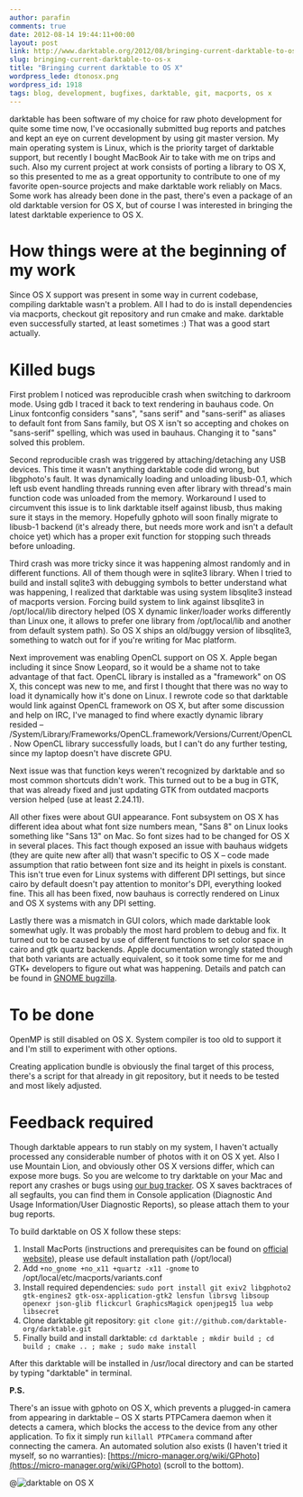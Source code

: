 ```yaml
---
author: parafin
comments: true
date: 2012-08-14 19:44:11+00:00
layout: post
link: http://www.darktable.org/2012/08/bringing-current-darktable-to-os-x/
slug: bringing-current-darktable-to-os-x
title: "Bringing current darktable to OS X"
wordpress_lede: dtonosx.png
wordpress_id: 1918
tags: blog, development, bugfixes, darktable, git, macports, os x
---
```


darktable has been software of my choice for raw photo development for quite some time now, I've occasionally submitted bug reports and patches and kept an eye on current development by using git master version. My main operating system is Linux, which is the priority target of darktable support, but recently I bought MacBook Air to take with me on trips and such. Also my current project at work consists of porting a library to OS X, so this presented to me as a great opportunity to contribute to one of my favorite open-source projects and make darktable work reliably on Macs. Some work has already been done in the past, there's even a package of an old darktable version for OS X, but of course I was interested in bringing the latest darktable experience to OS X.


# How things were at the beginning of my work


Since OS X support was present in some way in current codebase, compiling darktable wasn't a problem. All I had to do is install dependencies via macports, checkout git repository and run cmake and make. darktable even successfully started, at least sometimes :) That was a good start actually.


# Killed bugs


First problem I noticed was reproducible crash when switching to darkroom mode. Using gdb I traced it back to text rendering in bauhaus code. On Linux fontconfig considers "sans", "sans serif" and "sans-serif" as aliases to default font from Sans family, but OS X isn't so accepting and chokes on "sans-serif" spelling, which was used in bauhaus. Changing it to "sans" solved this problem.

Second reproducible crash was triggered by attaching/detaching any USB devices. This time it wasn't anything darktable code did wrong, but libgphoto's fault. It was dynamically loading and unloading libusb-0.1, which left usb event handling threads running even after library with thread's main function code was unloaded from the memory. Workaround I used to circumvent this issue is to link darktable itself against libusb, thus making sure it stays in the memory. Hopefully gphoto will soon finally migrate to libusb-1 backend (it's already there, but needs more work and isn't a default choice yet) which has a proper exit function for stopping such threads before unloading.

Third crash was more tricky since it was happening almost randomly and in different functions. All of them though were in sqlite3 library. When I tried to build and install sqlite3 with debugging symbols to better understand what was happening, I realized that darktable was using system libsqlite3 instead of macports version. Forcing build system to link against libsqlite3 in /opt/local/lib directory helped (OS X dynamic linker/loader works differently than Linux one, it allows to prefer one library from /opt/local/lib and another from default system path). So OS X ships an old/buggy version of libsqlite3, something to watch out for if you're writing for Mac platform.

Next improvement was enabling OpenCL support on OS X. Apple began including it since Snow Leopard, so it would be a shame not to take advantage of that fact. OpenCL library is installed as a "framework" on OS X, this concept was new to me, and first I thought that there was no way to load it dynamically how it's done on Linux. I rewrote code so that darktable would link against OpenCL framework on OS X, but after some discussion and help on IRC, I've managed to find where exactly dynamic library resided&nbsp;– /System/Library/Frameworks/OpenCL.framework/Versions/Current/OpenCL. Now OpenCL library successfully loads, but I can't do any further testing, since my laptop doesn't have discrete GPU.

Next issue was that function keys weren't recognized by darktable and so most common shortcuts didn't work. This turned out to be a bug in GTK, that was already fixed and just updating GTK from outdated macports version helped (use at least 2.24.11).

All other fixes were about GUI appearance. Font subsystem on OS X has different idea about what font size numbers mean, "Sans 8" on Linux looks something like "Sans 13" on Mac. So font sizes had to be changed for OS X in several places. This fact though exposed an issue with bauhaus widgets (they are quite new after all) that wasn't specific to OS X&nbsp;– code made assumption that ratio between font size and its height in pixels is constant. This isn't true even for Linux systems with different DPI settings, but since cairo by default doesn't pay attention to monitor's DPI, everything looked fine. This all has been fixed, now bauhaus is correctly rendered on Linux and OS X systems with any DPI setting.

Lastly there was a mismatch in GUI colors, which made darktable look somewhat ugly. It was probably the most hard problem to debug and fix. It turned out to be caused by use of different functions to set color space in cairo and gtk quartz backends. Apple documentation wrongly stated though that both variants are actually equivalent, so it took some time for me and GTK+ developers to figure out what was happening. Details and patch can be found in [GNOME bugzilla](https://bugzilla.gnome.org/show_bug.cgi?id=681784).


# To be done


OpenMP is still disabled on OS X. System compiler is too old to support it and I'm still to experiment with other options.

Creating application bundle is obviously the final target of this process, there's a script for that already in git repository, but it needs to be tested and most likely adjusted.


# Feedback required


Though darktable appears to run stably on my system, I haven't actually processed any considerable number of photos with it on OS X yet. Also I use Mountain Lion, and obviously other OS X versions differ, which can expose more bugs. So you are welcome to try darktable on your Mac and report any crashes or bugs using [our bug tracker](https://www.darktable.org/redmine/projects/darktable/issues). OS X saves backtraces of all segfaults, you can find them in Console application (Diagnostic And Usage Information/User Diagnostic Reports), so please attach them to your bug reports.

To build darktable on OS X follow these steps:

1. Install MacPorts (instructions and prerequisites can be found on [official website](https://www.macports.org/install.php)), please use default installation path (/opt/local)
2. Add `+no_gnome +no_x11 +quartz -x11 -gnome` to /opt/local/etc/macports/variants.conf
3. Install required dependencies: `sudo port install git exiv2 libgphoto2 gtk-engines2 gtk-osx-application-gtk2 lensfun librsvg libsoup openexr json-glib flickcurl GraphicsMagick openjpeg15 lua webp libsecret`
4. Clone darktable git repository: `git clone git://github.com/darktable-org/darktable.git`
5. Finally build and install darktable: `cd darktable ; mkdir build ; cd build ; cmake .. ; make ; sudo make install`


After this darktable will be installed in /usr/local directory and can be started by typing "darktable" in terminal.

**P.S.**

There's an issue with gphoto on OS X, which prevents a plugged-in camera from appearing in darktable&nbsp;– OS X starts PTPCamera daemon when it detects a camera, which blocks the access to the device from any other application. To fix it simply run `killall PTPCamera` command after connecting the camera. An automated solution also exists (I haven't tried it myself, so no warranties): [https://micro-manager.org/wiki/GPhoto](https://micro-manager.org/wiki/GPhoto) (scroll to the bottom).

@![darktable on OS X](dtonosx.png)


